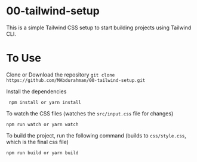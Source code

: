 # 00-tailwind-setup

This is a simple Tailwind CSS setup to start building projects using Tailwind CLI.

# To Use 

Clone or Download the repository
`git clone https://github.com/MAbdurahman/00-tailwind-setup.git`

Install the dependencies

` npm install or yarn install`

To watch the CSS files
(watches the `src/input.css` file for changes)

`npm run watch or yarn watch`

To build the project, run the following command
(builds to `css/style.css`, which is the final css file)

`npm run build or yarn build`